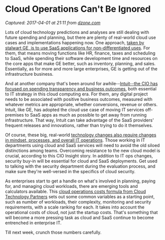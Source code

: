 # Cloud Operations Can't Be Ignored

_Captured: 2017-04-01 at 21:11 from [dzone.com](https://dzone.com/articles/cloud-operations-cant-be-ignored?edition=286969&utm_source=Daily%20Digest&utm_medium=email&utm_campaign=dd%202017-04-01)_

Lots of cloud technology predictions and analyses are still dealing with future spending and planning, but there are plenty of real-world cloud use cases and implementations happening now. One approach, [taken by stalwart GE, is to use SaaS applications for non-differentiated uses](http://www.networkworld.com/article/3177425/cloud-computing/ge-favors-saas-for-non-differentiated-apps-moves-away-from-mpls-has-big-plans-for-iot.html). For them, that means moving functions like HR, finance, taxes and scheduling to SaaS, while spending their software development time and resources on the core apps that make GE better, such as inventory, planning, and sales. Essentially, as for more and more large enterprises, GE is getting out of the infrastructure business.

And at another company that's been around for awhile--[Intuit--the CIO has focused on spending transparency and business outcomes](http://cio.economictimes.indiatimes.com/news/strategy-and-management/how-intuit-cio-atticus-tysen-revamped-the-it-department/57728663), both essential to IT strategy in this cloud computing era. For them, any digital project needs to be associated with positive business outcomes, measured with whatever metrics are appropriate, whether conversions, revenue or others. Intuit, like GE, has adopted the cloud use case of moving IT services off-premises to SaaS apps as much as possible to get away from running infrastructure. That way, Intuit can take advantage of the SaaS providers' frequent releases and innovations, rather than trying to do it themselves.

Of course, these big, real-world [technology changes also require changes in mindset, processes, and overall IT operations](http://www.cioinsight.com/it-strategy/cloud-virtualization/a-cios-keys-to-cloud-adoption-success-2.html). Those working in IT departments using cloud and SaaS services will need to avoid the old siloed distinctions among teams. Overcoming resistance to the new cloud model is crucial, according to this CIO Insight story. In addition to IT ops changes, security buy-in will be essential for cloud and SaaS deployments. Get used to talking with the security department during the evaluation process, and make sure they're well-versed in the specifics of cloud security.

As enterprises start to get a handle on what's involved in planning, paying for, and managing cloud workloads, there are emerging tools and calculators available. This [cloud operations costs formula from Cloud Technology Partners](https://www.cloudtp.com/doppler/calculate-cloud-costs-simple-formula) sets out some common variables as a starting point, such as number of workloads, their complexity, monitoring and security requirements, with a scale ranking for each. It takes into account the operational costs of cloud, not just the startup costs. That's something that will become a more pressing task as cloud and SaaS continue to become entrenched in enterprise IT.

Till next week, crunch those numbers carefully.
